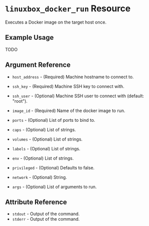# `linuxbox_docker_run` Resource

Executes a Docker image on the target host once.

## Example Usage

TODO

## Argument Reference

* `host_address` - (Required) Machine hostname to connect to.
* `ssh_key`      - (Required) Machine SSH key to connect with.
* `ssh_user`     - (Optional) Machine SSH user to connect with (default: "root").

* `image_id`     - (Required) Name of the docker image to run.
* `ports`        - (Optional) List of ports to bind to.
* `caps`         - (Optional) List of strings.
* `volumes`      - (Optional) List of strings.
* `labels`       - (Optional) List of strings.
* `env`          - (Optional) List of strings.
* `privileged`   - (Optional) Defaults to false.
* `network`      - (Optional) String.
* `args`         - (Optional) List of arguments to run.

## Attribute Reference

* `stdout` - Output of the command.
* `stderr` - Output of the command.
